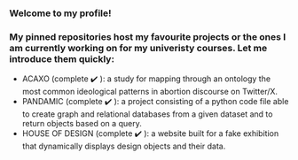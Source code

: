 ### Welcome to my profile!

### My pinned repositories host my favourite projects or the ones I am currently working on for my univeristy courses. Let me introduce them quickly:

 - ACAXO (complete :heavy_check_mark: ): a study for mapping through an ontology the most common ideological patterns in abortion discourse on Twitter/X.
 - PANDAMIC (complete :heavy_check_mark: ): a project consisting of a python code file able to create graph and relational databases from a given dataset and to return objects based on a query.
 - HOUSE OF DESIGN (complete :heavy_check_mark: ): a website built for a fake exhibition that dynamically displays design objects and their data.
